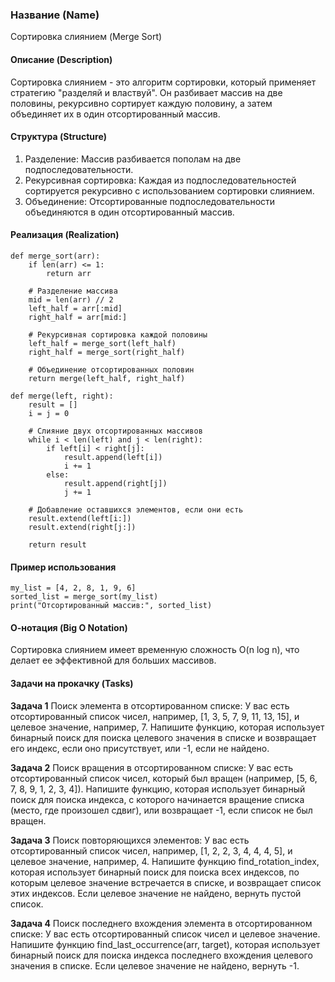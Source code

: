 ### Название (Name)
Сортировка слиянием (Merge Sort)

#### Описание (Description)
Сортировка слиянием - это алгоритм сортировки, который применяет стратегию "разделяй и властвуй". Он разбивает массив на две половины, рекурсивно сортирует каждую половину, а затем объединяет их в один отсортированный массив.

#### Структура (Structure)
1. Разделение: Массив разбивается пополам на две подпоследовательности.
2. Рекурсивная сортировка: Каждая из подпоследовательностей сортируется рекурсивно с использованием сортировки слиянием.
3. Объединение: Отсортированные подпоследовательности объединяются в один отсортированный массив.

#### Реализация (Realization)
```
def merge_sort(arr):
    if len(arr) <= 1:
        return arr
    
    # Разделение массива
    mid = len(arr) // 2
    left_half = arr[:mid]
    right_half = arr[mid:]

    # Рекурсивная сортировка каждой половины
    left_half = merge_sort(left_half)
    right_half = merge_sort(right_half)

    # Объединение отсортированных половин
    return merge(left_half, right_half)

def merge(left, right):
    result = []
    i = j = 0

    # Слияние двух отсортированных массивов
    while i < len(left) and j < len(right):
        if left[i] < right[j]:
            result.append(left[i])
            i += 1
        else:
            result.append(right[j])
            j += 1

    # Добавление оставшихся элементов, если они есть
    result.extend(left[i:])
    result.extend(right[j:])

    return result
```

#### Пример использования
```
my_list = [4, 2, 8, 1, 9, 6]
sorted_list = merge_sort(my_list)
print("Отсортированный массив:", sorted_list)
```

#### О-нотация (Big O Notation)
Сортировка слиянием имеет временную сложность O(n log n), что делает ее эффективной для больших массивов.

#### Задачи на прокачку (Tasks)
**Задача 1**
Поиск элемента в отсортированном списке: У вас есть отсортированный список чисел, например, [1, 3, 5, 7, 9, 11, 13, 15], и целевое значение, например, 7. Напишите функцию, которая использует бинарный поиск для поиска целевого значения в списке и возвращает его индекс, если оно присутствует, или -1, если не найдено.

**Задача 2**
Поиск вращения в отсортированном списке: У вас есть отсортированный список чисел, который был вращен (например, [5, 6, 7, 8, 9, 1, 2, 3, 4]). Напишите функцию, которая использует бинарный поиск для поиска индекса, с которого начинается вращение списка (место, где произошел сдвиг), или возвращает -1, если список не был вращен.

**Задача 3**
Поиск повторяющихся элементов: У вас есть отсортированный список чисел, например, [1, 2, 2, 3, 4, 4, 4, 5], и целевое значение, например, 4. Напишите функцию find_rotation_index, которая использует бинарный поиск для поиска всех индексов, по которым целевое значение встречается в списке, и возвращает список этих индексов. Если целевое значение не найдено, вернуть пустой список.

**Задача 4**
Поиск последнего вхождения элемента в отсортированном списке: У вас есть отсортированный список чисел и целевое значение. Напишите функцию find_last_occurrence(arr, target), которая использует бинарный поиск для поиска индекса последнего вхождения целевого значения в списке. Если целевое значение не найдено, вернуть -1.